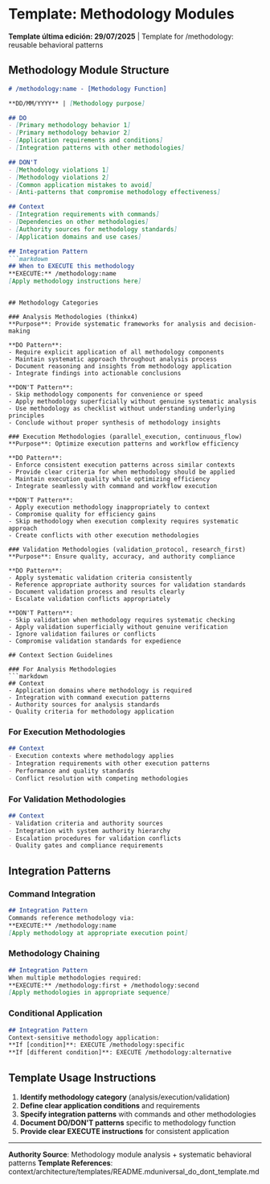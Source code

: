 # Template: Methodology Modules

**Template última edición: 29/07/2025** | Template for /methodology: reusable behavioral patterns

## Methodology Module Structure

```markdown
# /methodology:name - [Methodology Function]

**DD/MM/YYYY** | [Methodology purpose]

## DO
- [Primary methodology behavior 1]
- [Primary methodology behavior 2]
- [Application requirements and conditions]
- [Integration patterns with other methodologies]

## DON'T
- [Methodology violations 1]
- [Methodology violations 2]
- [Common application mistakes to avoid]
- [Anti-patterns that compromise methodology effectiveness]

## Context
- [Integration requirements with commands]
- [Dependencies on other methodologies]
- [Authority sources for methodology standards]
- [Application domains and use cases]

## Integration Pattern
```markdown
## When to EXECUTE this methodology
**EXECUTE:** /methodology:name
[Apply methodology instructions here]
```
```

## Methodology Categories

### Analysis Methodologies (thinkx4)
**Purpose**: Provide systematic frameworks for analysis and decision-making

**DO Pattern**:
- Require explicit application of all methodology components
- Maintain systematic approach throughout analysis process
- Document reasoning and insights from methodology application
- Integrate findings into actionable conclusions

**DON'T Pattern**:
- Skip methodology components for convenience or speed
- Apply methodology superficially without genuine systematic analysis
- Use methodology as checklist without understanding underlying principles
- Conclude without proper synthesis of methodology insights

### Execution Methodologies (parallel_execution, continuous_flow)
**Purpose**: Optimize execution patterns and workflow efficiency

**DO Pattern**:
- Enforce consistent execution patterns across similar contexts
- Provide clear criteria for when methodology should be applied
- Maintain execution quality while optimizing efficiency
- Integrate seamlessly with command and workflow execution

**DON'T Pattern**:
- Apply execution methodology inappropriately to context
- Compromise quality for efficiency gains
- Skip methodology when execution complexity requires systematic approach
- Create conflicts with other execution methodologies

### Validation Methodologies (validation_protocol, research_first)
**Purpose**: Ensure quality, accuracy, and authority compliance

**DO Pattern**:
- Apply systematic validation criteria consistently
- Reference appropriate authority sources for validation standards
- Document validation process and results clearly
- Escalate validation conflicts appropriately

**DON'T Pattern**:
- Skip validation when methodology requires systematic checking
- Apply validation superficially without genuine verification
- Ignore validation failures or conflicts
- Compromise validation standards for expedience

## Context Section Guidelines

### For Analysis Methodologies
```markdown
## Context
- Application domains where methodology is required
- Integration with command execution patterns
- Authority sources for analysis standards
- Quality criteria for methodology application
```

### For Execution Methodologies
```markdown
## Context
- Execution contexts where methodology applies
- Integration requirements with other execution patterns
- Performance and quality standards
- Conflict resolution with competing methodologies
```

### For Validation Methodologies
```markdown
## Context
- Validation criteria and authority sources
- Integration with system authority hierarchy
- Escalation procedures for validation conflicts
- Quality gates and compliance requirements
```

## Integration Patterns

### Command Integration
```markdown
## Integration Pattern
Commands reference methodology via:
**EXECUTE:** /methodology:name
[Apply methodology at appropriate execution point]
```

### Methodology Chaining
```markdown
## Integration Pattern
When multiple methodologies required:
**EXECUTE:** /methodology:first + /methodology:second
[Apply methodologies in appropriate sequence]
```

### Conditional Application
```markdown
## Integration Pattern
Context-sensitive methodology application:
**If [condition]**: EXECUTE /methodology:specific
**If [different condition]**: EXECUTE /methodology:alternative
```

## Template Usage Instructions

1. **Identify methodology category** (analysis/execution/validation)
2. **Define clear application conditions** and requirements
3. **Specify integration patterns** with commands and other methodologies
4. **Document DO/DON'T patterns** specific to methodology function
5. **Provide clear EXECUTE instructions** for consistent application

---
**Authority Source**: Methodology module analysis + systematic behavioral patterns
**Template References**: context/architecture/templates/README.mduniversal_do_dont_template.md